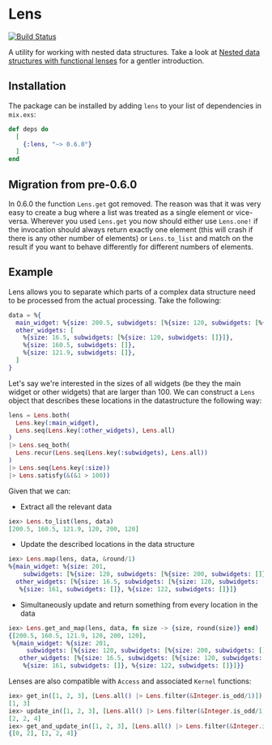 # Lens

[![Build Status](https://travis-ci.org/obrok/lens.png?branch=master)](https://travis-ci.org/obrok/lens)

A utility for working with nested data structures. Take a look at
[Nested data structures with functional lenses](https://yapee.svbtle.com/nested-data-structures-with-lens)
for a gentler introduction.

## Installation

The package can be installed by adding `lens` to your list of dependencies in `mix.exs`:

```elixir
def deps do
  [
    {:lens, "~> 0.6.0"}
  ]
end
```

## Migration from pre-0.6.0

In 0.6.0 the function `Lens.get` got removed. The reason was that it was very easy to create a bug where a list was
treated as a single element or vice-versa. Wherever you used `Lens.get` you now should either use `Lens.one!` if the
invocation should always return exactly one element (this will crash if there is any other number of elements) or
`Lens.to_list` and match on the result if you want to behave differently for different numbers of elements.

## Example

Lens allows you to separate which parts of a complex data structure need to be processed from the actual
processing. Take the following:

```elixir
data = %{
  main_widget: %{size: 200.5, subwidgets: [%{size: 120, subwidgets: [%{size: 200, subwidgets: []}]}]},
  other_widgets: [
    %{size: 16.5, subwidgets: [%{size: 120, subwidgets: []}]},
    %{size: 160.5, subwidgets: []},
    %{size: 121.9, subwidgets: []},
  ]
}
```

Let's say we're interested in the sizes of all widgets (be they the main widget or other widgets) that are larger than 100.
We can construct a `Lens` object that describes these locations in the datastructure the following way:

```elixir
lens = Lens.both(
  Lens.key(:main_widget),
  Lens.seq(Lens.key(:other_widgets), Lens.all)
)
|> Lens.seq_both(
  Lens.recur(Lens.seq(Lens.key(:subwidgets), Lens.all))
)
|> Lens.seq(Lens.key(:size))
|> Lens.satisfy(&(&1 > 100))
```

Given that we can:

* Extract all the relevant data

```elixir
iex> Lens.to_list(lens, data)
[200.5, 160.5, 121.9, 120, 200, 120]
```

* Update the described locations in the data structure

```elixir
iex> Lens.map(lens, data, &round/1)
%{main_widget: %{size: 201,
    subwidgets: [%{size: 120, subwidgets: [%{size: 200, subwidgets: []}]}]},
  other_widgets: [%{size: 16.5, subwidgets: [%{size: 120, subwidgets: []}]},
   %{size: 161, subwidgets: []}, %{size: 122, subwidgets: []}]}
```

* Simultaneously update and return something from every location in the data

```elixir
iex> Lens.get_and_map(lens, data, fn size -> {size, round(size)} end)
{[200.5, 160.5, 121.9, 120, 200, 120],
 %{main_widget: %{size: 201,
     subwidgets: [%{size: 120, subwidgets: [%{size: 200, subwidgets: []}]}]},
   other_widgets: [%{size: 16.5, subwidgets: [%{size: 120, subwidgets: []}]},
    %{size: 161, subwidgets: []}, %{size: 122, subwidgets: []}]}}
```

Lenses are also compatible with `Access` and associated `Kernel` functions:

```elixir
iex> get_in([1, 2, 3], [Lens.all() |> Lens.filter(&Integer.is_odd/1)])
[1, 3]
iex> update_in([1, 2, 3], [Lens.all() |> Lens.filter(&Integer.is_odd/1)], fn x -> x + 1 end)
[2, 2, 4]
iex> get_and_update_in([1, 2, 3], [Lens.all() |> Lens.filter(&Integer.is_odd/1)], fn x -> {x - 1, x + 1} end)
{[0, 2], [2, 2, 4]}
```

